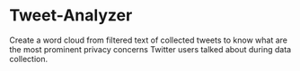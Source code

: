 # Tweet-Analyzer
Create a word cloud from filtered text of collected tweets to know what are the most prominent privacy concerns Twitter users talked about during data collection.
